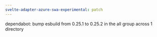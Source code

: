 ```yaml
---
svelte-adapter-azure-swa-experimental: patch
---
```


dependabot: bump esbuild from 0.25.1 to 0.25.2 in the all group across 1 directory
